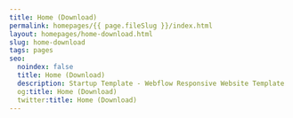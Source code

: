 ```yaml
---
title: Home (Download)
permalink: homepages/{{ page.fileSlug }}/index.html
layout: homepages/home-download.html
slug: home-download
tags: pages
seo:
  noindex: false
  title: Home (Download)
  description: Startup Template - Webflow Responsive Website Template
  og:title: Home (Download)
  twitter:title: Home (Download)
---
```



